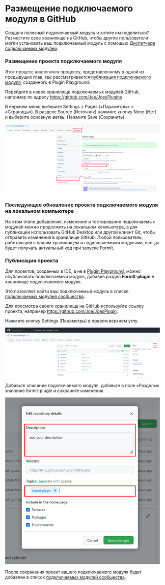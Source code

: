 # Размещение подключаемого модуля в GitHub

Создали полезный подключаемый модуль и хотите им поделиться? Разместите свое хранилище на GitHub, чтобы другие пользователи могли установить ваш подключаемый модуль с помощью [Диспетчера подключаемых модулей](../../how-to-use-plug-ins.md#plugin-manager).

### Размещение проекта подключаемого модуля

Этот процесс аналогичен процессу, представленному в одной из предыдущих глав, где рассматривается [публикация подключаемого модуля](../your-first-plugin/publishing-your-project.md), созданного в Plugin Playground.

Перейдите в новое хранилище подключаемых модулей GitHub, например по адресу https://github.com/Joe/JoesPlugins

В верхнем меню выберите Settings > Pages («Параметры» > «Страницы»). В разделе Source (Источник) нажмите кнопку None (Нет) и выберите основную ветвь. Нажмите Save (Сохранить).

![](<../../../.gitbook/assets/image (74).png>)

### Последующее обновление проекта подключаемого модуля на локальном компьютере

На этом этапе добавление, изменение и тестирование подключаемых модулей можно продолжить на локальном компьютере, а для публикации использовать GitHub Desktop или другой клиент Git, чтобы отправить изменения в хранилище GitHub. Любой пользователь, работающий с вашим хранилищем и подключаемыми модулями, всегда будет получать актуальный код при запуске FormIt.

### Публикация проекта

Для проектов, созданных в IDE, а не в [Plugin Playground](../your-first-plugin/plugin-playground.md), можно опубликовать подключаемый модуль, добавив раздел **FormIt-plugin** в хранилище подключаемого модуля.

Это позволяет найти ваш подключаемый модуль в списке [подключаемых модулей сообщества](../../example-1/formit-plugin-community.md).

Для просмотра своего хранилища на GitHub используйте ссылку проекта, например https://github.com/Joe/JoesPlugin.

Нажмите кнопку Settings (Параметры) в правом верхнем углу.

![](<../../../.gitbook/assets/image (39).png>)

Добавьте описание подключаемого модуля, добавьте в поле «Разделы» значение formit-plugin и сохраните изменения.

![](<../../../.gitbook/assets/image (54).png>)

После сохранения проект вашего подключаемого модуля будет добавлен в список [подключаемых модулей сообщества](https://github.com/topics/formit-plugin).

###
